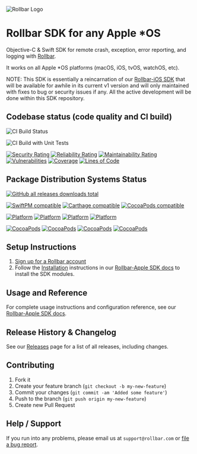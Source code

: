 ![Rollbar Logo](https://github.com/rollbar/rollbar-apple/blob/master/rollbar-logo.png)

# Rollbar SDK for any Apple *OS

Objective-C & Swift SDK for remote crash, exception, error reporting, and logging with [Rollbar](https://rollbar.com). 

It works on all Apple *OS platforms (macOS, iOS, tvOS, watchOS, etc).

NOTE:
This SDK is essentially a reincarnation of our [Rollbar-iOS SDK](https://github.com/rollbar/rollbar-ios) that will be available for awhile in its current v1 version 
and will only maintained with fixes to bug or security issues if any.
All the active development will be done within this SDK repository.

## Codebase status (code quality and CI build)

![CI Build Status](https://github.com/rollbar/rollbar-apple/workflows/Swift/badge.svg)

![CI Build with Unit Tests](https://github.com/rollbar/rollbar-apple/workflows/CI%20Build%20with%20Unit%20Tests/badge.svg)

[![Security Rating](https://sonarcloud.io/api/project_badges/measure?project=rollbar-apple&metric=security_rating)](https://sonarcloud.io/dashboard?id=rollbar-apple)
[![Reliability Rating](https://sonarcloud.io/api/project_badges/measure?project=rollbar-apple&metric=reliability_rating)](https://sonarcloud.io/dashboard?id=rollbar-apple)
[![Maintainability Rating](https://sonarcloud.io/api/project_badges/measure?project=rollbar-apple&metric=sqale_rating)](https://sonarcloud.io/dashboard?id=rollbar-apple)
[![Vulnerabilities](https://sonarcloud.io/api/project_badges/measure?project=rollbar-apple&metric=vulnerabilities)](https://sonarcloud.io/dashboard?id=rollbar-apple)
[![Coverage](https://sonarcloud.io/api/project_badges/measure?project=rollbar-apple&metric=coverage)](https://sonarcloud.io/dashboard?id=rollbar-apple)
[![Lines of Code](https://sonarcloud.io/api/project_badges/measure?project=rollbar-apple&metric=ncloc)](https://sonarcloud.io/dashboard?id=rollbar-apple)


## Package Distribution Systems Status

[![GitHub all releases downloads total](https://img.shields.io/github/downloads/rollbar/rollbar-apple/total?logo=GitHub)]()

[![SwiftPM compatible](https://img.shields.io/badge/SwiftPM-compatible-brightgreen.svg)](https://swift.org/package-manager)
[![Carthage compatible](https://img.shields.io/badge/Carthage-compatible-brightgreen.svg)](https://github.com/Carthage/Carthage)
[![CocoaPods compatible](https://img.shields.io/badge/CocoaPods-compatible-brightgreen.svg)](https://cocoapods.org/)

<!--
[//]: # [![CocoaPods Compatible](https://img.shields.io/cocoapods/v/Rollbar.svg)](https://img.shields.io/cocoapods/v/Rollbar.svg)
-->

[![Platform](https://img.shields.io/cocoapods/p/RollbarNotifier.svg?label=RollbarNotifier)](https://docs.rollbar.com/docs/apple)
[![Platform](https://img.shields.io/cocoapods/p/RollbarDeploys.svg?label=RollbarDeploys)](https://docs.rollbar.com/docs/apple)
[![Platform](https://img.shields.io/cocoapods/p/RollbarCommon.svg?label=RollbarCommon)](https://docs.rollbar.com/docs/apple)
[![Platform](https://img.shields.io/cocoapods/p/RollbarKSCrash.svg?label=RollbarKSCrash)](https://docs.rollbar.com/docs/apple)

[![CocoaPods](https://img.shields.io/cocoapods/v/RollbarNotifier?label=RollbarNotifier)](https://cocoapods.org/pods/RollbarNotifier)
[![CocoaPods](https://img.shields.io/cocoapods/v/RollbarDeploys?label=RollbarDeploys)](https://cocoapods.org/pods/RollbarDeploys)
[![CocoaPods](https://img.shields.io/cocoapods/v/RollbarCommon?label=RollbarCommon)](https://cocoapods.org/pods/RollbarCommon)
[![CocoaPods](https://img.shields.io/cocoapods/v/RollbarKSCrash?label=RollbarKSCrash)](https://cocoapods.org/pods/RollbarKSCrash)

## Setup Instructions

1. [Sign up for a Rollbar account](https://rollbar.com/signup)
2. Follow the [Installation](https://docs.rollbar.com/docs/apple#section-installation) instructions in our [Rollbar-Apple SDK docs](https://docs.rollbar.com/docs/apple) to install the SDK modules.

## Usage and Reference

For complete usage instructions and configuration reference, see our [Rollbar-Apple SDK docs](https://docs.rollbar.com/docs/apple).
  
## Release History & Changelog

See our [Releases](https://github.com/rollbar/rollbar-apple/releases) page for a list of all releases, including changes.

## Contributing

1. Fork it
2. Create your feature branch (`git checkout -b my-new-feature`)
3. Commit your changes (`git commit -am 'Added some feature'`)
4. Push to the branch (`git push origin my-new-feature`)
5. Create new Pull Request

## Help / Support

If you run into any problems, please email us at `support@rollbar.com` or [file a bug report](https://github.com/rollbar/rollbar-apple/issues/new).
